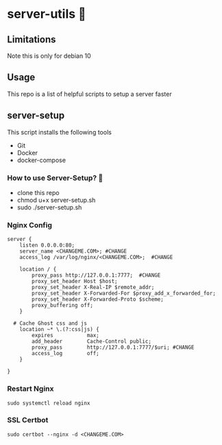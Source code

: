 # server-utils :rocket:

## Limitations 
Note this is only for debian 10

## Usage 
This repo is a list of helpful scripts to setup a server faster 

## server-setup 
This script installs the following tools
* Git
* Docker
* docker-compose 

### How to use Server-Setup? :raising_hand:
* clone this repo 
* chmod u+x server-setup.sh
* sudo ./server-setup.sh

### Nginx Config

```
server {
    listen 0.0.0.0:80;
    server_name <CHANGEME.COM>; #CHANGE
    access_log /var/log/nginx/<CHANGEME.COM>;  #CHANGE

    location / {
        proxy_pass http://127.0.0.1:7777;  #CHANGE
        proxy_set_header Host $host;
        proxy_set_header X-Real-IP $remote_addr;
        proxy_set_header X-Forwarded-For $proxy_add_x_forwarded_for;
        proxy_set_header X-Forwarded-Proto $scheme;
        proxy_buffering off;
    }

  # Cache Ghost css and js 
    location ~* \.(?:css|js) {
        expires           max;
        add_header        Cache-Control public;
        proxy_pass        http://127.0.0.1:7777/$uri; #CHANGE
        access_log        off;
    }

}

```


### Restart Nginx 
```
sudo systemctl reload nginx

```

### SSL Certbot 
```
sudo certbot --nginx -d <CHANGEME.COM>
```

